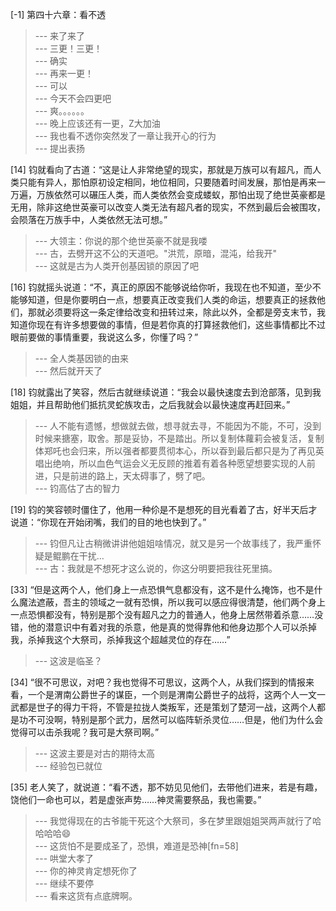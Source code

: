 
[-1] 第四十六章：看不透
>--- 来了来了<br>
>--- 三更！三更！<br>
>--- 确实<br>
>--- 再来一更！<br>
>--- 可以<br>
>--- 今天不会四更吧<br>
>--- 爽。。。。。。<br>
>--- 晚上应该还有一更，Z大加油<br>
>--- 我也看不透你突然发了一章让我开心的行为<br>
>--- 提出表扬<br>

[14] 钧就看向了古道：“这是让人非常绝望的现实，那就是万族可以有超凡，而人类只能有异人，那怕原初设定相同，地位相同，只要随着时间发展，那怕是再来一万遍，万族依然可以碾压人类，而人类依然会变成蝼蚁，那怕出现了绝世英豪都是无用，除非这绝世英豪可以改变人类无法有超凡者的现实，不然到最后会被围攻，会陨落在万族手中，人类依然无法可想。”
>--- 大领主：你说的那个绝世英豪不就是我喽<br>
>--- 古，去劈开这不公的天道吧。"洪荒，原暗，混沌，给我开"<br>
>--- 这就是古为人类开创基因锁的原因了吧<br>

[16] 钧就摇头说道：“不，真正的原因不能够说给你听，我现在也不知道，至少不能够知道，但是你要明白一点，想要真正改变我们人类的命运，想要真正的拯救他们，那就必须要将这一条定律给改变和扭转过来，除此以外，全都是旁支末节，我知道你现在有许多想要做的事情，但是若你真的打算拯救他们，这些事情都比不过眼前要做的事情重要，我说这么多，你懂了吗？”
>--- 全人类基因锁的由来<br>
>--- 然后就开天了<br>

[18] 钧就露出了笑容，然后古就继续说道：“我会以最快速度去到沧部落，见到我姐姐，并且帮助他们抵抗灵蛇族攻击，之后我就会以最快速度再赶回来。”
>--- 人不能有遗憾，想做就去做，想寻就去寻，不能因为不能，不可，没到时候来搪塞，取舍。那是妥协，不是踏出。所以复制体蘿莉会被复活，复制体郑吒也会归来，所以强者都要贯彻本心，所以昋到最后都只是为了再见英唱出绝响，所以血色气运会义无反顾的推着有着各种愿望想要实现的人前进，只是前进的路上，天太碍事了，劈了吧。<br>
>--- 钧高估了古的智力<br>

[19] 钧的笑容顿时僵住了，他用一种伱是不是想死的目光看着了古，好半天后才说道：“你现在开始闭嘴，我们的目的地也快到了。”
>--- 钧但凡让古稍微讲讲他姐姐啥情况，就又是另一个故事线了，我严重怀疑是鲲鹏在干扰…<br>
>--- 古：我就是不想死才这么说的，你这分明要把我往死里搞。<br>

[33] “但是这两个人，他们身上一点恐惧气息都没有，这不是什么掩饰，也不是什么魔法遮蔽，吾主的领域之一就有恐惧，所以我可以感应得很清楚，他们两个身上一点恐惧都没有，特别是那个没有超凡之力的普通人，他身上居然带着杀意……没错，他的潜意识中有着对我的杀意，他是真的觉得靠他和他身边那个人可以杀掉我，杀掉我这个大祭司，杀掉我这个超越灵位的存在……”
>--- 这波是临圣？<br>

[34] “很不可思议，对吧？我也觉得不可思议，这两个人，从我们探到的情报来看，一个是渭南公爵世子的谋臣，一个则是渭南公爵世子的战将，这两个人一文一武都是世子的得力干将，不管是拉拢人类叛军，还是策划了楚河一战，这两个人都是功不可没啊，特别是那个武力，居然可以临阵斩杀灵位……但是，他们为什么会觉得可以击杀我呢？我可是大祭司啊。”
>--- 这波主要是对古的期待太高<br>
>--- 经验包已就位<br>

[35] 老人笑了，就说道：“看不透，那不妨见见他们，去带他们进来，若是有趣，饶他们一命也可以，若是虚张声势……神灵需要祭品，我也需要。”
>--- 我觉得现在的古爷能干死这个大祭司，多在梦里跟姐姐哭两声就行了哈哈哈哈😄<br>
>--- 这货怕不是要成圣了，恐惧，难道是恐神[fn=58]<br>
>--- 哄堂大孝了<br>
>--- 你的神灵肯定想死你了<br>
>--- 继续不要停<br>
>--- 看来这货有点底牌啊。<br>
